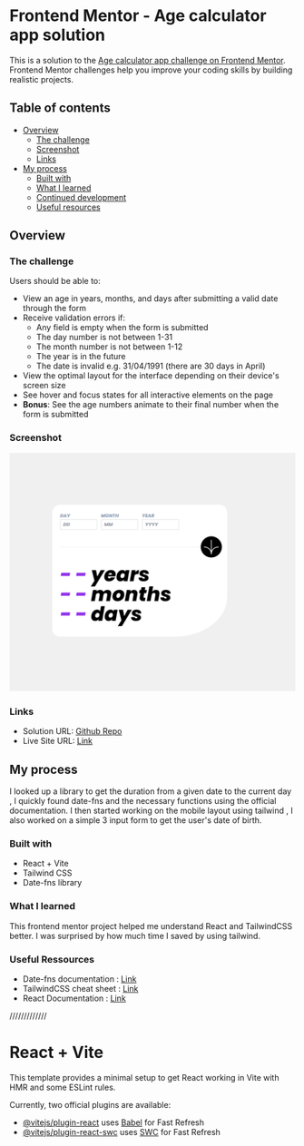 # Frontend Mentor - Age calculator app solution

This is a solution to the [Age calculator app challenge on Frontend Mentor](https://www.frontendmentor.io/challenges/age-calculator-app-dF9DFFpj-Q). Frontend Mentor challenges help you improve your coding skills by building realistic projects. 

## Table of contents

- [Overview](#overview)
  - [The challenge](#the-challenge)
  - [Screenshot](#screenshot)
  - [Links](#links)
- [My process](#my-process)
  - [Built with](#built-with)
  - [What I learned](#what-i-learned)
  - [Continued development](#continued-development)
  - [Useful resources](#useful-resources)

## Overview

### The challenge

Users should be able to:

- View an age in years, months, and days after submitting a valid date through the form
- Receive validation errors if:
  - Any field is empty when the form is submitted
  - The day number is not between 1-31
  - The month number is not between 1-12
  - The year is in the future
  - The date is invalid e.g. 31/04/1991 (there are 30 days in April)
- View the optimal layout for the interface depending on their device's screen size
- See hover and focus states for all interactive elements on the page
- **Bonus**: See the age numbers animate to their final number when the form is submitted

### Screenshot

![](https://raw.githubusercontent.com/MDDiallo9/FM-age-calculator/main/screen.png)

### Links

- Solution URL: [Github Repo](https://github.com/MDDiallo9/FM-age-calculator/)
- Live Site URL: [Link](https://fm-age-calculator-five.vercel.app/)

## My process

I looked up a library to get the duration from a given date to the current day , I quickly found date-fns and the necessary functions using the official documentation.
I then started working on the mobile layout using tailwind , I also worked on a simple 3 input form to get the user's date of birth.

### Built with

- React + Vite
- Tailwind CSS
- Date-fns library


### What I learned

This frontend mentor project helped me understand React and TailwindCSS better. I was surprised by how much time I saved by using tailwind.

### Useful Ressources

- Date-fns documentation : [Link](https://date-fns.org/v2.16.1/docs/Duration)
- TailwindCSS cheat sheet : [Link](https://tailwindcomponents.com/cheatsheet/)
- React Documentation : [Link](https://react.dev/)



/////////////
# React + Vite

This template provides a minimal setup to get React working in Vite with HMR and some ESLint rules.

Currently, two official plugins are available:

- [@vitejs/plugin-react](https://github.com/vitejs/vite-plugin-react/blob/main/packages/plugin-react/README.md) uses [Babel](https://babeljs.io/) for Fast Refresh
- [@vitejs/plugin-react-swc](https://github.com/vitejs/vite-plugin-react-swc) uses [SWC](https://swc.rs/) for Fast Refresh
